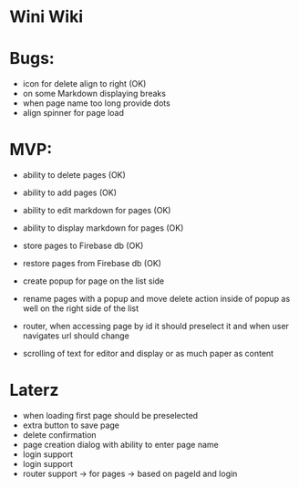 # Wini Wiki

# Bugs:
- icon for delete align to right (OK)
- on some Markdown displaying breaks
- when page name too long provide dots
- align spinner for page load

# MVP:
- ability to delete pages (OK)
- ability to add pages (OK)
- ability to edit markdown for pages (OK)
- ability to display markdown for pages (OK)
- store pages to Firebase db (OK)
- restore pages from Firebase db (OK)

- create popup for page on the list side
- rename pages with a popup and move delete action inside of popup as well on the right side of the list
- router, when accessing page by id it should preselect it and when user navigates url should change
- scrolling of text for editor and display or as much paper as content

# Laterz
- when loading first page should be preselected
- extra button to save page
- delete confirmation
- page creation dialog with ability to enter page name
- login support
- login support
- router support -> for pages -> based on pageId and login
